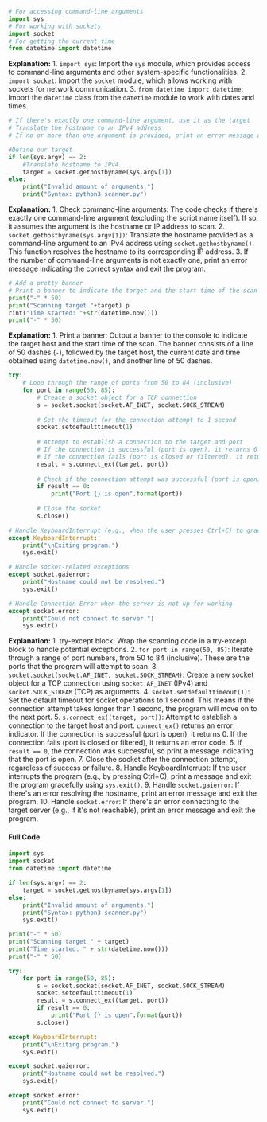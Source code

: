 ```python
# For accessing command-line arguments
import sys
# For working with sockets
import socket
# For getting the current time
from datetime import datetime  
```
**Explanation:**
	1. `import sys`: Import the `sys` module, which provides access to command-line arguments and other system-specific functionalities.
	2. `import socket`: Import the `socket` module, which allows working with sockets for network communication.
	3. `from datetime import datetime`: Import the `datetime` class from the `datetime` module to work with dates and times.

```python
# If there's exactly one command-line argument, use it as the target
# Translate the hostname to an IPv4 address
# If no or more than one argument is provided, print an error message and exit the program

#Define our target 
if len(sys.argv) == 2: 
	#Translate hostname to IPv4 
	target = socket.gethostbyname(sys.argv[1]) 
else: 
	print("Invalid amount of arguments.") 
	print("Syntax: python3 scanner.py") 
```
**Explanation:**
	1. Check command-line arguments: The code checks if there's exactly one command-line argument (excluding the script name itself). If so, it assumes the argument is the hostname or IP address to scan.
	2. `socket.gethostbyname(sys.argv[1])`: Translate the hostname provided as a command-line argument to an IPv4 address using `socket.gethostbyname()`. This function resolves the hostname to its corresponding IP address.
	3. If the number of command-line arguments is not exactly one, print an error message indicating the correct syntax and exit the program.

```python
# Add a pretty banner
# Print a banner to indicate the target and the start time of the scan
print("-" * 50) 
print("Scanning target "+target) p
rint("Time started: "+str(datetime.now())) 
print("-" * 50) 
```
**Explanation:**
	1. Print a banner: Output a banner to the console to indicate the target host and the start time of the scan. The banner consists of a line of 50 dashes (`-`), followed by the target host, the current date and time obtained using `datetime.now()`, and another line of 50 dashes.

```python
try:
    # Loop through the range of ports from 50 to 84 (inclusive)
    for port in range(50, 85):
        # Create a socket object for a TCP connection
        s = socket.socket(socket.AF_INET, socket.SOCK_STREAM)
        
        # Set the timeout for the connection attempt to 1 second
        socket.setdefaulttimeout(1)
        
        # Attempt to establish a connection to the target and port
        # If the connection is successful (port is open), it returns 0
        # If the connection fails (port is closed or filtered), it returns an error indicator (1)
        result = s.connect_ex((target, port))
        
        # Check if the connection attempt was successful (port is open)
        if result == 0:
            print("Port {} is open".format(port))
        
        # Close the socket
        s.close()

# Handle KeyboardInterrupt (e.g., when the user presses Ctrl+C) to gracefully exit the program
except KeyboardInterrupt:
    print("\nExiting program.")
    sys.exit()

# Handle socket-related exceptions
except socket.gaierror:
    print("Hostname could not be resolved.")
    sys.exit()

# Handle Connection Error when the server is not up for working
except socket.error:
    print("Could not connect to server.")
    sys.exit()
```
**Explanation:**
	1. try-except block: Wrap the scanning code in a try-except block to handle potential exceptions.
	2. `for port in range(50, 85)`: Iterate through a range of port numbers, from 50 to 84 (inclusive). These are the ports that the program will attempt to scan.
	3. `socket.socket(socket.AF_INET, socket.SOCK_STREAM)`: Create a new socket object for a TCP connection using `socket.AF_INET` (IPv4) and `socket.SOCK_STREAM` (TCP) as arguments.
	4. `socket.setdefaulttimeout(1)`: Set the default timeout for socket operations to 1 second. This means if the connection attempt takes longer than 1 second, the program will move on to the next port.
	5. `s.connect_ex((target, port))`: Attempt to establish a connection to the target host and port. `connect_ex()` returns an error indicator. If the connection is successful (port is open), it returns 0. If the connection fails (port is closed or filtered), it returns an error code.
	6. If `result == 0`, the connection was successful, so print a message indicating that the port is open.
	7. Close the socket after the connection attempt, regardless of success or failure.
	8. Handle KeyboardInterrupt: If the user interrupts the program (e.g., by pressing Ctrl+C), print a message and exit the program gracefully using `sys.exit()`.
	9. Handle `socket.gaierror`: If there's an error resolving the hostname, print an error message and exit the program.
	10. Handle `socket.error`: If there's an error connecting to the target server (e.g., if it's not reachable), print an error message and exit the program.


#### Full Code
```python
import sys
import socket
from datetime import datetime

if len(sys.argv) == 2:
    target = socket.gethostbyname(sys.argv[1])
else:
    print("Invalid amount of arguments.")
    print("Syntax: python3 scanner.py")
    sys.exit()

print("-" * 50)
print("Scanning target " + target)
print("Time started: " + str(datetime.now()))
print("-" * 50)

try:
    for port in range(50, 85):
        s = socket.socket(socket.AF_INET, socket.SOCK_STREAM)
        socket.setdefaulttimeout(1)
        result = s.connect_ex((target, port))
        if result == 0:
            print("Port {} is open".format(port))
        s.close()

except KeyboardInterrupt:
    print("\nExiting program.")
    sys.exit()

except socket.gaierror:
    print("Hostname could not be resolved.")
    sys.exit()

except socket.error:
    print("Could not connect to server.")
    sys.exit()
```
